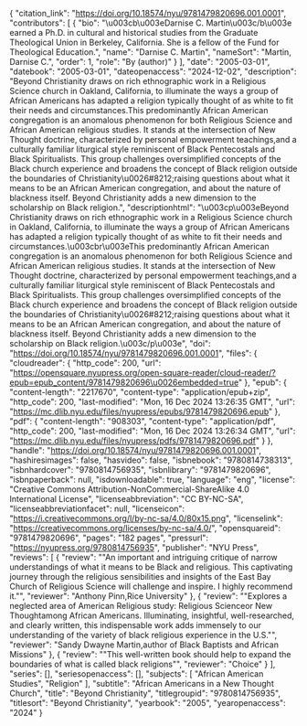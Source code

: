 {
   "citation_link": "https://doi.org/10.18574/nyu/9781479820696.001.0001",
   "contributors": [
     {
       "bio": "\u003cb\u003eDarnise C. Martin\u003c/b\u003e earned a Ph.D. in cultural and historical studies from the Graduate Theological Union in Berkeley, California. She is a fellow of the Fund for Theological Education.",
       "name": "Darnise C. Martin",
       "nameSort": "Martin, Darnise C.",
       "order": 1,
       "role": "By (author)"
     }
   ],
   "date": "2005-03-01",
   "datebook": "2005-03-01",
   "dateopenaccess": "2024-12-02",
   "description": "Beyond Christianity draws on rich ethnographic work in a Religious Science church in Oakland, California, to illuminate the ways a group of African Americans has adapted a religion typically thought of as white to fit their needs and circumstances.This predominantly African American congregation is an anomalous phenomenon for both Religious Science and African American religious studies. It stands at the  intersection of New Thought doctrine, characterized by personal empowerment teachings,and a culturally familiar liturgical style reminiscent of Black Pentecostals and Black Spiritualists. This group challenges oversimplified concepts of the Black church experience and broadens the concept of Black religion outside the boundaries of Christianity\u0026#8212;raising questions about what it means to be an African American congregation, and about the nature of blackness itself. Beyond Christianity adds a new dimension to the scholarship on Black religion.",
   "descriptionhtml": "\u003cp\u003eBeyond Christianity draws on rich ethnographic work in a Religious Science church in Oakland, California, to illuminate the ways a group of African Americans has adapted a religion typically thought of as white to fit their needs and circumstances.\u003cbr\u003eThis predominantly African American congregation is an anomalous phenomenon for both Religious Science and African American religious studies. It stands at the  intersection of New Thought doctrine, characterized by personal empowerment teachings,and a culturally familiar liturgical style reminiscent of Black Pentecostals and Black Spiritualists. This group challenges oversimplified concepts of the Black church experience and broadens the concept of Black religion outside the boundaries of Christianity\u0026#8212;raising questions about what it means to be an African American congregation, and about the nature of blackness itself. Beyond Christianity adds a new dimension to the scholarship on Black religion.\u003c/p\u003e",
   "doi": "https://doi.org/10.18574/nyu/9781479820696.001.0001",
   "files": {
     "cloudreader": {
       "http_code": 200,
       "url": "https://opensquare.nyupress.org/open-square-reader/cloud-reader/?epub=epub_content/9781479820696\u0026embedded=true"
     },
     "epub": {
       "content-length": "2217670",
       "content-type": "application/epub+zip",
       "http_code": 200,
       "last-modified": "Mon, 16 Dec 2024 13:26:35 GMT",
       "url": "https://mc.dlib.nyu.edu/files/nyupress/epubs/9781479820696.epub"
     },
     "pdf": {
       "content-length": "908303",
       "content-type": "application/pdf",
       "http_code": 200,
       "last-modified": "Mon, 16 Dec 2024 13:26:34 GMT",
       "url": "https://mc.dlib.nyu.edu/files/nyupress/pdfs/9781479820696.pdf"
     }
   },
   "handle": "https://doi.org/10.18574/nyu/9781479820696.001.0001",
   "hashiresimages": false,
   "hasvideo": false,
   "isbnebook": "9780814738313",
   "isbnhardcover": "9780814756935",
   "isbnlibrary": "9781479820696",
   "isbnpaperback": null,
   "isdownloadable": true,
   "language": "eng",
   "license": "Creative Commons Attribution-NonCommercial-ShareAlike 4.0 International License",
   "licenseabbreviation": "CC BY-NC-SA",
   "licenseabbreviationfacet": null,
   "licenseicon": "https://i.creativecommons.org/l/by-nc-sa/4.0/80x15.png",
   "licenselink": "https://creativecommons.org/licenses/by-nc-sa/4.0/",
   "opensquareid": "9781479820696",
   "pages": "182 pages",
   "pressurl": "https://nyupress.org/9780814756935",
   "publisher": "NYU Press",
   "reviews": [
     {
       "review": "\"An important and intriguing critique of narrow understandings of what it means to be Black and religious. This captivating journey through the religious sensibilities and insights of the East Bay Church of Religious Science will challenge and inspire. I highly recommend it.\"",
       "reviewer": "Anthony Pinn,Rice University"
     },
     {
       "review": "\"Explores a neglected area of American Religious study: Religious Scienceor New Thoughtamong African Americans. Illuminating, insightful, well-researched, and clearly written, this indispensable work adds immensely to our understanding of the variety of black religious experience in the U.S.\"",
       "reviewer": "Sandy Dwayne Martin,author of Black Baptists and African Missions"
     },
     {
       "review": "\"This well-written book should help to expand the boundaries of what is called black religions\"",
       "reviewer": "Choice"
     }
   ],
   "series": [],
   "seriesopenaccess": [],
   "subjects": [
     "African American Studies",
     "Religion"
   ],
   "subtitle": "African Americans in a New Thought Church",
   "title": "Beyond Christianity",
   "titlegroupid": "9780814756935",
   "titlesort": "Beyond Christianity",
   "yearbook": "2005",
   "yearopenaccess": "2024"
 }
